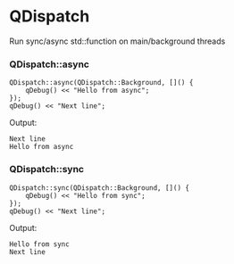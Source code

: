 # QDispatch
Run sync/async std::function on main/background threads

### QDispatch::async
```
QDispatch::async(QDispatch::Background, []() {
    qDebug() << "Hello from async";
});
qDebug() << "Next line";
```

Output:

```
Next line
Hello from async
```


### QDispatch::sync
```
QDispatch::sync(QDispatch::Background, []() {
    qDebug() << "Hello from sync";
});
qDebug() << "Next line";
```

Output:

```
Hello from sync
Next line
```
